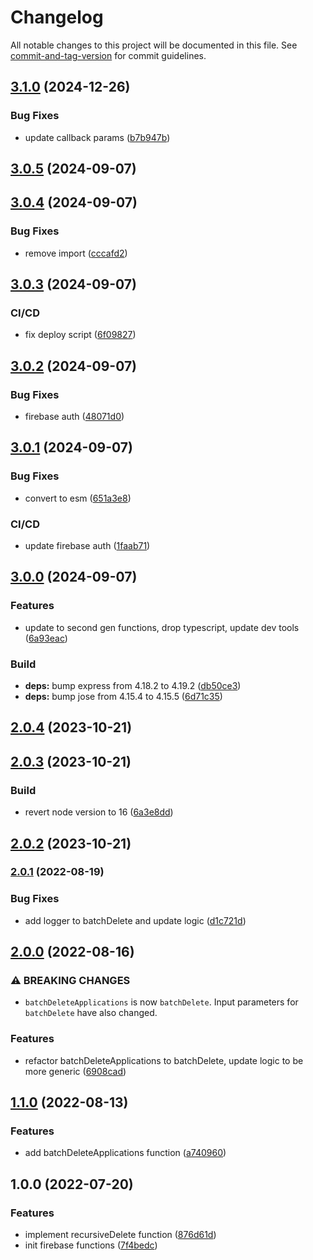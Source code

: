 # Changelog

All notable changes to this project will be documented in this file. See [commit-and-tag-version](https://github.com/absolute-version/commit-and-tag-version) for commit guidelines.

## [3.1.0](https://github.com/hjbugajski/applicationtrackr-firebase-functions/compare/v3.0.5...v3.1.0) (2024-12-26)


### Bug Fixes

* update callback params ([b7b947b](https://github.com/hjbugajski/applicationtrackr-firebase-functions/commit/b7b947b75ea7f5962f748f010f7dbf951a54c45d))

## [3.0.5](https://github.com/hjbugajski/applicationtrackr-firebase-functions/compare/v3.0.4...v3.0.5) (2024-09-07)

## [3.0.4](https://github.com/hjbugajski/applicationtrackr-firebase-functions/compare/v3.0.3...v3.0.4) (2024-09-07)


### Bug Fixes

* remove import ([cccafd2](https://github.com/hjbugajski/applicationtrackr-firebase-functions/commit/cccafd22e002511e6599ddfd3cda4ba014d805a6))

## [3.0.3](https://github.com/hjbugajski/applicationtrackr-firebase-functions/compare/v3.0.2...v3.0.3) (2024-09-07)


### CI/CD

* fix deploy script ([6f09827](https://github.com/hjbugajski/applicationtrackr-firebase-functions/commit/6f09827f3c29fac5a5741957476d7f42cff01394))

## [3.0.2](https://github.com/hjbugajski/applicationtrackr-firebase-functions/compare/v3.0.1...v3.0.2) (2024-09-07)


### Bug Fixes

* firebase auth ([48071d0](https://github.com/hjbugajski/applicationtrackr-firebase-functions/commit/48071d04ed826cc94849949a75cb7450dfc5636b))

## [3.0.1](https://github.com/hjbugajski/applicationtrackr-firebase-functions/compare/v3.0.0...v3.0.1) (2024-09-07)


### Bug Fixes

* convert to esm ([651a3e8](https://github.com/hjbugajski/applicationtrackr-firebase-functions/commit/651a3e8013e9d26aacdd0ad47437fe403a1a3bdf))


### CI/CD

* update firebase auth ([1faab71](https://github.com/hjbugajski/applicationtrackr-firebase-functions/commit/1faab71d1ab7ccb5db89e7930e226f141292f254))

## [3.0.0](https://github.com/hjbugajski/applicationtrackr-firebase-functions/compare/v2.0.4...v3.0.0) (2024-09-07)


### Features

* update to second gen functions, drop typescript, update dev tools ([6a93eac](https://github.com/hjbugajski/applicationtrackr-firebase-functions/commit/6a93eace79ad590ab3097895507fd77dcbf9a48e))


### Build

* **deps:** bump express from 4.18.2 to 4.19.2 ([db50ce3](https://github.com/hjbugajski/applicationtrackr-firebase-functions/commit/db50ce3c55e2b88fa5d4ebe9f43e63559197d3f8))
* **deps:** bump jose from 4.15.4 to 4.15.5 ([6d71c35](https://github.com/hjbugajski/applicationtrackr-firebase-functions/commit/6d71c35714695c1291fd1c193b8b83209777d31b))

## [2.0.4](https://github.com/hjbugajski/applicationtrackr-firebase-functions/compare/v2.0.3...v2.0.4) (2023-10-21)

## [2.0.3](https://github.com/hjbugajski/applicationtrackr-firebase-functions/compare/v2.0.2...v2.0.3) (2023-10-21)

### Build

- revert node version to 16 ([6a3e8dd](https://github.com/hjbugajski/applicationtrackr-firebase-functions/commit/6a3e8dda535f31881aa82998eb16d9cb342e626c))

## [2.0.2](https://github.com/hjbugajski/applicationtrackr-firebase-functions/compare/v2.0.1...v2.0.2) (2023-10-21)

### [2.0.1](https://github.com/hjbugajski/applicationtrackr-firebase-functions/compare/v2.0.0...v2.0.1) (2022-08-19)

### Bug Fixes

- add logger to batchDelete and update logic ([d1c721d](https://github.com/hjbugajski/applicationtrackr-firebase-functions/commit/d1c721d713220d99fbc4950b938776b04ac47ec4))

## [2.0.0](https://github.com/hjbugajski/applicationtrackr-firebase-functions/compare/v1.1.0...v2.0.0) (2022-08-16)

### ⚠ BREAKING CHANGES

- `batchDeleteApplications` is now `batchDelete`. Input parameters for `batchDelete`
  have also changed.

### Features

- refactor batchDeleteApplications to batchDelete, update logic to be more generic ([6908cad](https://github.com/hjbugajski/applicationtrackr-firebase-functions/commit/6908cad9fd2ad77efc23180210ddd21278417fef))

## [1.1.0](https://github.com/hjbugajski/applicationtrackr-firebase-functions/compare/v1.0.0...v1.1.0) (2022-08-13)

### Features

- add batchDeleteApplications function ([a740960](https://github.com/hjbugajski/applicationtrackr-firebase-functions/commit/a74096094166d830ba99ecbc802c4d3508de7aa6))

## 1.0.0 (2022-07-20)

### Features

- implement recursiveDelete function ([876d61d](https://github.com/hjbugajski/applicationtrackr-firebase-functions/commit/876d61dc894210bf559d9cdcbf54ff9f34060ba0))
- init firebase functions ([7f4bedc](https://github.com/hjbugajski/applicationtrackr-firebase-functions/commit/7f4bedce24f2bf1fc5e4dfb46cfb19ac1123df36))
